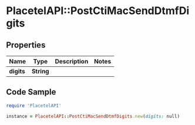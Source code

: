 # PlacetelAPI::PostCtiMacSendDtmfDigits

## Properties

Name | Type | Description | Notes
------------ | ------------- | ------------- | -------------
**digits** | **String** |  | 

## Code Sample

```ruby
require 'PlacetelAPI'

instance = PlacetelAPI::PostCtiMacSendDtmfDigits.new(digits: null)
```



